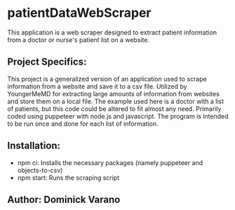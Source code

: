# patientDataWebScraper
This application is a web scraper designed to extract patient information from a doctor or nurse's patient list on a website.

## Project Specifics:
This project is a generalized version of an application used to scrape information from a website and save it to a csv file. Utilized by YoungerMeMD for extracting large amounts of information from websites and store them on a local file. The example used here is a doctor with a list of patients, but this code could be altered to fit almost any need. Primarily coded using puppeteer with node.js and javascript. The program is intended to be run once and done for each list of information.

## Installation:
- npm ci: Installs the necessary packages (namely puppeteer and objects-to-csv) 
- npm start: Runs the scraping script

## Author: Dominick Varano


